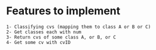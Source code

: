 # Features to implement
	1- Classifying cvs (mapping them to class A or B or C)
	2- Get classes each with num
	3- Return cvs of some class A, or B, or C
	4- Get some cv with cvID